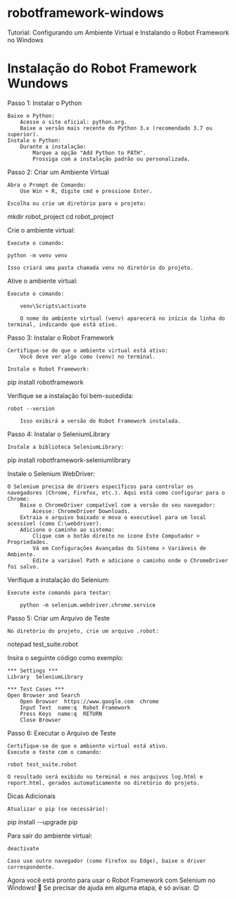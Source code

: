 # robotframework-windows
Tutorial: Configurando um Ambiente Virtual e Instalando o Robot Framework no Windows

# Instalação do Robot Framework Wundows

Passo 1: Instalar o Python

    Baixe o Python:
        Acesse o site oficial: python.org.
        Baixe a versão mais recente do Python 3.x (recomendado 3.7 ou superior).
    Instale o Python:
        Durante a instalação:
            Marque a opção "Add Python to PATH".
            Prossiga com a instalação padrão ou personalizada.

Passo 2: Criar um Ambiente Virtual

    Abra o Prompt de Comando:
        Use Win + R, digite cmd e pressione Enter.

    Escolha ou crie um diretório para o projeto:

mkdir robot_project
cd robot_project

Crie o ambiente virtual:

    Execute o comando:

    python -m venv venv

    Isso criará uma pasta chamada venv no diretório do projeto.

Ative o ambiente virtual:

    Execute o comando:

        venv\Scripts\activate

        O nome do ambiente virtual (venv) aparecerá no início da linha do terminal, indicando que está ativo.

Passo 3: Instalar o Robot Framework

    Certifique-se de que o ambiente virtual está ativo:
        Você deve ver algo como (venv) no terminal.

    Instale o Robot Framework:

pip install robotframework

Verifique se a instalação foi bem-sucedida:

    robot --version

        Isso exibirá a versão do Robot Framework instalada.

Passo 4: Instalar o SeleniumLibrary

    Instale a biblioteca SeleniumLibrary:

pip install robotframework-seleniumlibrary

Instale o Selenium WebDriver:

    O Selenium precisa de drivers específicos para controlar os navegadores (Chrome, Firefox, etc.). Aqui está como configurar para o Chrome:
        Baixe o ChromeDriver compatível com a versão do seu navegador:
            Acesse: ChromeDriver Downloads.
        Extraia o arquivo baixado e mova o executável para um local acessível (como C:\webdriver).
        Adicione o caminho ao sistema:
            Clique com o botão direito no ícone Este Computador > Propriedades.
            Vá em Configurações Avançadas do Sistema > Variáveis de Ambiente.
            Edite a variável Path e adicione o caminho onde o ChromeDriver foi salvo.

Verifique a instalação do Selenium:

    Execute este comando para testar:

        python -m selenium.webdriver.chrome.service

Passo 5: Criar um Arquivo de Teste

    No diretório do projeto, crie um arquivo .robot:

notepad test_suite.robot

Insira o seguinte código como exemplo:

    *** Settings ***
    Library  SeleniumLibrary

    *** Test Cases ***
    Open Browser and Search
        Open Browser  https://www.google.com  chrome
        Input Text  name:q  Robot Framework
        Press Keys  name:q  RETURN
        Close Browser

Passo 6: Executar o Arquivo de Teste

    Certifique-se de que o ambiente virtual está ativo.
    Execute o teste com o comando:

    robot test_suite.robot

    O resultado será exibido no terminal e nos arquivos log.html e report.html, gerados automaticamente no diretório do projeto.

Dicas Adicionais

    Atualizar o pip (se necessário):

pip install --upgrade pip

Para sair do ambiente virtual:

    deactivate

    Caso use outro navegador (como Firefox ou Edge), baixe o driver correspondente.

Agora você está pronto para usar o Robot Framework com Selenium no Windows! 🚀 Se precisar de ajuda em alguma etapa, é só avisar. 😊

